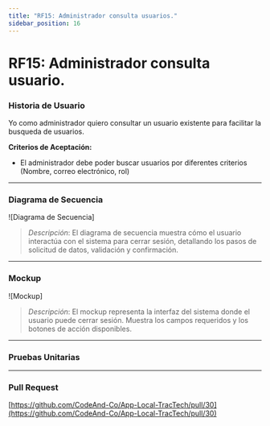 ```yaml
---
title: "RF15: Administrador consulta usuarios."  
sidebar_position: 16
---
```


# RF15: Administrador consulta usuario.

### Historia de Usuario

Yo como administrador quiero consultar un usuario existente para facilitar la busqueda de usuarios.

  **Criterios de Aceptación:**
  - El administrador debe poder buscar usuarios por diferentes criterios (Nombre, correo electrónico, rol)

---

### Diagrama de Secuencia

![Diagrama de Secuencia] 

> *Descripción*: El diagrama de secuencia muestra cómo el usuario interactúa con el sistema para cerrar sesión, detallando los pasos de solicitud de datos, validación y confirmación.

---

### Mockup

![Mockup]

> *Descripción*: El mockup representa la interfaz del sistema donde el usuario puede cerrar sesión. Muestra los campos requeridos y los botones de acción disponibles.

---

### Pruebas Unitarias 



---

### Pull Request
[https://github.com/CodeAnd-Co/App-Local-TracTech/pull/30](https://github.com/CodeAnd-Co/App-Local-TracTech/pull/30)
